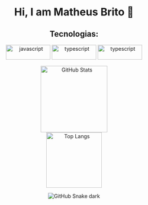 <div align='center'>
  <div>
    <h1>  Hi, I am Matheus Brito 🌌 </h1>
    <h2> Tecnologias: </h1>
  </div>

  <div align='center' style='display: inline_block'> 
    <img align='center' width='120' height='40' alt='javascript' src='https://img.shields.io/badge/JavaScript-F7DF1E?style=for-the-badge&logo=javascript&logoColor=black'/>
    <img align='center' width='120' height='40' alt='typescript' src='https://img.shields.io/badge/TypeScript-007ACC?style=for-the-badge&logo=typescript&logoColor=white'/>
    <img align='center' width='120' height='40' alt='typescript' src='https://img.shields.io/badge/React-20232A?style=for-the-badge&logo=react&logoColor=61DAFB'/>
  </div>
  <br/>

  <div align='center'>
    <a href='https://github.com/devmatheusbrito'> 
    <img height='180em' alt='GitHub Stats' src='https://github-readme-stats.vercel.app/api?username=devmatheusbrito&show_icons=true&theme=jolly'/>
    <br/>
    <img height='150em' alt='Top Langs' src='https://github-readme-stats.vercel.app/api/top-langs/?username=devmatheusbrito&layout=compact&theme=jolly'/>
    </a> 
  </div>
  
  ![GitHub Snake dark](github-snake-dark.svg#gh-dark-mode-only)
  
</div>
